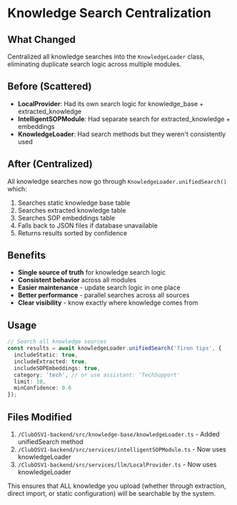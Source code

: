 # Knowledge Search Centralization

## What Changed
Centralized all knowledge searches into the `KnowledgeLoader` class, eliminating duplicate search logic across multiple modules.

## Before (Scattered)
- **LocalProvider**: Had its own search logic for knowledge_base + extracted_knowledge
- **IntelligentSOPModule**: Had separate search for extracted_knowledge + embeddings
- **KnowledgeLoader**: Had search methods but they weren't consistently used

## After (Centralized)
All knowledge searches now go through `KnowledgeLoader.unifiedSearch()` which:
1. Searches static knowledge base table
2. Searches extracted knowledge table
3. Searches SOP embeddings table
4. Falls back to JSON files if database unavailable
5. Returns results sorted by confidence

## Benefits
- **Single source of truth** for knowledge search logic
- **Consistent behavior** across all modules
- **Easier maintenance** - update search logic in one place
- **Better performance** - parallel searches across all sources
- **Clear visibility** - know exactly where knowledge comes from

## Usage
```typescript
// Search all knowledge sources
const results = await knowledgeLoader.unifiedSearch('7iron tips', {
  includeStatic: true,
  includeExtracted: true,
  includeSOPEmbeddings: true,
  category: 'tech', // or use assistant: 'TechSupport'
  limit: 10,
  minConfidence: 0.6
});
```

## Files Modified
1. `/ClubOSV1-backend/src/knowledge-base/knowledgeLoader.ts` - Added unifiedSearch method
2. `/ClubOSV1-backend/src/services/intelligentSOPModule.ts` - Now uses knowledgeLoader
3. `/ClubOSV1-backend/src/services/llm/LocalProvider.ts` - Now uses knowledgeLoader

This ensures that ALL knowledge you upload (whether through extraction, direct import, or static configuration) will be searchable by the system.